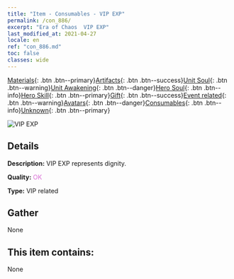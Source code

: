 ```yaml
---
title: "Item - Consumables - VIP EXP"
permalink: /con_886/
excerpt: "Era of Chaos  VIP EXP"
last_modified_at: 2021-04-27
locale: en
ref: "con_886.md"
toc: false
classes: wide
---
```

 [Materials](/Items/){: .btn .btn--primary}[Artifacts](/Items/Artifacts/){: .btn .btn--success}[Unit Soul](/Items/UnitSoul/){: .btn .btn--warning}[Unit Awakening](/Items/UnitAwakening/){: .btn .btn--danger}[Hero Soul](/Items/HeroSoul/){: .btn .btn--info}[Hero Skill](/Items/HeroSkill/){: .btn .btn--primary}[Gift](/Items/Gift/){: .btn .btn--success}[Event related](/Items/Events/){: .btn .btn--warning}[Avatars](/Items/Avatars/){: .btn .btn--danger}[Consumables](/Items/Consumables/){: .btn .btn--info}[Unknown](/Items/Unknown/){: .btn .btn--primary}

 ![VIP EXP](/images/t/i_101.png)

## Details
 **Description:** VIP EXP represents dignity.

 **Quality:** <span style="color: #DA70D6">OK</span>

 **Type:** VIP related

## Gather

  None

## This item contains:

  None

